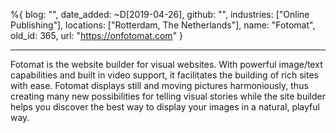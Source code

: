 %{
  blog: "",
  date_added: ~D[2019-04-26],
  github: "",
  industries: ["Online Publishing"],
  locations: ["Rotterdam, The Netherlands"],
  name: "Fotomat",
  old_id: 365,
  url: "https://onfotomat.com"
}

---

Fotomat is the website builder for visual websites. With powerful image/text capabilities and built in video support, it facilitates the building of rich sites with ease. Fotomat displays still and moving pictures harmoniously, thus creating many new possibilities for telling visual stories while the site builder helps you discover the best way to display your images in a natural, playful way.
